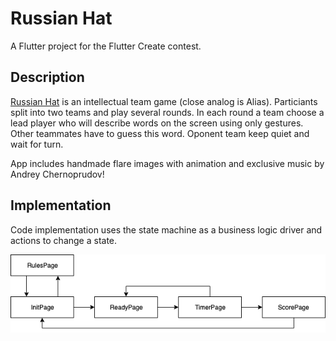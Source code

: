 # Russian Hat

A Flutter project for the Flutter Create contest.

## Description

[Russian Hat](https://ru.wikipedia.org/wiki/%D0%A8%D0%BB%D1%8F%D0%BF%D0%B0_(%D0%B8%D0%B3%D1%80%D0%B0)) is an intellectual team game (close analog is Alias). Particiants split into two teams and play several rounds. In each round a team choose a lead player who will describe words on the screen using only gestures. Other teammates have to guess this word. Oponent team keep quiet and wait for turn.

App includes handmade flare images with animation and exclusive music by Andrey Chernoprudov!

## Implementation

Code implementation uses the state machine as a business logic driver and actions to change a state.

![Demo](./art/state-machine.png)
